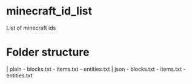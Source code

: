 # minecraft_id_list
 List of minecraft ids

# Folder structure
<version>
 | plain
    - blocks.txt
    - items.txt
    - entities.txt
 | json
    - blocks.txt
    - items.txt
    - entities.txt
